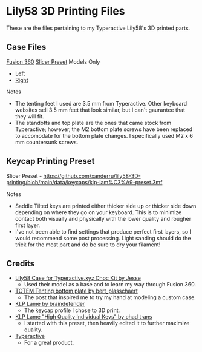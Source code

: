 # Lily58 3D Printing Files
These are the files pertaining to my Typeractive Lily58's 3D printed parts.

## Case Files
[Fusion 360](https://github.com/xanderru/lily58-3D-printing/blob/main/data/case/lily58-typeractive-choc-case.f3d)
[Slicer Preset](https://github.com/xanderru/lily58-3D-printing/blob/main/data/case/lily58-preset.3mf)
Models Only
- [Left](https://github.com/xanderru/lily58-3D-printing/blob/main/data/case/left.stl) 
- [Right](https://github.com/xanderru/lily58-3D-printing/blob/main/data/case/right.stl)

Notes
- The tenting feet I used are 3.5 mm from Typeractive. Other keyboard websites sell 3.5 mm feet that look similar, but I can't gaurantee that they will fit.
- The standoffs and top plate are the ones that came stock from Typeractive; however, the M2 bottom plate screws have been replaced to accomodate for the bottom plate changes. I specifically used M2 x 6 mm countersunk screws.

## Keycap Printing Preset
Slicer Preset - https://github.com/xanderru/lily58-3D-printing/blob/main/data/keycaps/klp-lam%C3%A9-preset.3mf

Notes
- Saddle Tilted keys are printed either thicker side up or thicker side down depending on where they go on your keyboard. This is to minimize contact both visually and physically with the lower quality and rougher first layer.
- I've not been able to find settings that produce perfect first layers, so I would recommend some post processing. Light sanding should do the trick for the most part and do be sure to dry your filament!

## Credits
- [Lily58 Case for Typeractive.xyz Choc Kit by Jesse](https://www.printables.com/model/785838-lily58-case-for-typeractivexyz-choc-kit)
  - Used their model as a base and to learn my way through Fusion 360.
- [TOTEM Tenting bottom plate by bert_plasschaert](https://www.reddit.com/r/ErgoMechKeyboards/comments/1dmirsg/totem_tenting_bottom_plate/)
  - The post that inspired me to try my hand at modeling a custom case.
- [KLP Lamé by braindefender](https://github.com/braindefender/KLP-Lame-Keycaps)  
  - The keycap profile I chose to 3D print.
- [KLP Lamé "High Quality Individual Keys" by chad trans](https://makerworld.com/en/models/196991-klp-lame-kailh-choc-keycaps?from=search#profileId-513815)
  - I started with this preset, then heavily edited it to further maximize quality. 
- [Typeractive](https://typeractive.xyz/)
  - For a great product.
